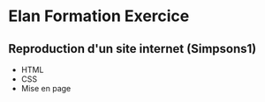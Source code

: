 # Elan Formation Exercice #

## Reproduction d'un site internet (Simpsons1) ##

- HTML
- CSS
- Mise en page